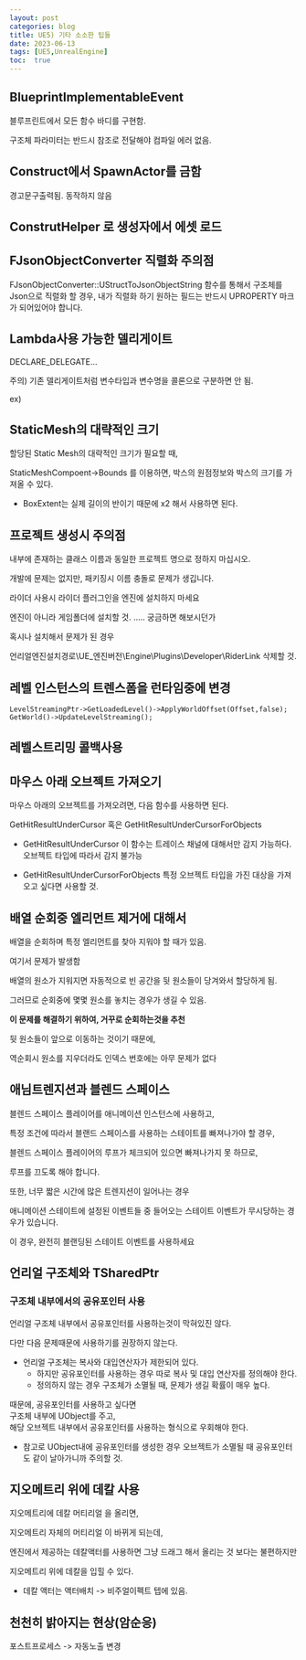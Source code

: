 ```yaml
---
layout: post
categories: blog
title: UE5) 기타 소소한 팁들
date: 2023-06-13
tags: [UE5,UnrealEngine]
toc:  true
---
```


## BlueprintImplementableEvent
블루프린트에서 모든 함수 바디를 구현함.

구조체 파라미터는 반드시 참조로 전달해야 컴파일 에러 없음.



## Construct에서 SpawnActor를 금함
경고문구출력됨. 동작하지 않음


## ConstrutHelper 로 생성자에서 에셋 로드

<script src="https://gist.github.com/bu30808/bab10e44d135772ba3460afdcf479a80.js"></script>


## FJsonObjectConverter 직렬화 주의점
FJsonObjectConverter::UStructToJsonObjectString 함수를 통해서 
구조체를 Json으로 직렬화 할 경우,
내가 직렬화 하기 원하는 필드는 반드시 UPROPERTY 마크가 되어있어야 합니다.



## Lambda사용 가능한 델리게이트

DECLARE_DELEGATE…

주의) 기존 델리게이트처럼 변수타입과 변수명을 콜론으로 구분하면 안 됨.

ex)
<script src="https://gist.github.com/bu30808/d625ef38f7c05a2da3de906af8c7d532.js"></script>



## StaticMesh의 대략적인 크기

할당된 Static Mesh의 대략적인 크기가 필요할 때,

StaticMeshCompoent->Bounds 를 이용하면, 박스의 원점정보와 박스의 크기를 가져올 수 있다.
- BoxExtent는 실제 길이의 반이기 때문에 x2 해서 사용하면 된다.


## 프로젝트 생성시 주의점
내부에 존재하는 클래스 이름과 동일한 프로젝트 명으로 정하지 마십시오.

개발에 문제는 없지만, 패키징시 이름 충돌로 문제가 생깁니다.


라이더 사용시 라이더 플러그인을 엔진에 설치하지 마세요

엔진이 아니라 게임폴더에 설치할 것.
..... 궁금하면 해보시던가

혹시나 설치해서 문제가 된 경우

언리얼엔진설치경로\UE_엔진버전\Engine\Plugins\Developer\RiderLink 삭제할 것.





## 레벨 인스턴스의 트렌스폼을 런타임중에 변경
```
LevelStreamingPtr->GetLoadedLevel()->ApplyWorldOffset(Offset,false);
GetWorld()->UpdateLevelStreaming();
```










## 레벨스트리밍 콜백사용
<script src="https://gist.github.com/bu30808/ce5ec8f69135300c3ebc554856c211cb.js"></script>







## 마우스 아래 오브젝트 가져오기

마우스 아래의 오브젝트를 가져오려면, 
다음 함수를 사용하면 된다.

GetHitResultUnderCursor
혹은
GetHitResultUnderCursorForObjects

- GetHitResultUnderCursor
이 함수는 트레이스 채널에 대해서만 감지 가능하다. 오브젝트 타입에 따라서 감지 불가능

- GetHitResultUnderCursorForObjects
특정 오브젝트 타입을 가진 대상을 가져오고 싶다면 사용할 것.



## 배열 순회중 엘리먼트 제거에 대해서

배열을 순회하며 특정 엘리먼트를 찾아 지워야 할 때가 있음.

여기서 문제가 발생함

배열의 원소가 지워지면 자동적으로 빈 공간을 뒷 원소들이 당겨와서 할당하게 됨.

그러므로 순회중에 몇몇 원소를 놓치는 경우가 생길 수 있음.

**이 문제를 해결하기 위하여, 거꾸로 순회하는것을 추천**

뒷 원소들이 앞으로 이동하는 것이기 때문에,

역순회시 원소를 지우더라도 인덱스 번호에는 아무 문제가 없다



## 애님트렌지션과 블렌드 스페이스

블렌드 스페이스 플레이어를 애니메이션 인스턴스에 사용하고,

특정 조건에 따라서 블랜드 스페이스를 사용하는 스테이트를 빠져나가야 할 경우,   

블렌드 스페이스 플레이어의 루프가 체크되어 있으면 빠져나가지 못 하므로,   

루프를 끄도록 해야 합니다.   

또한, 너무 짧은 시간에 많은 트렌지션이 일어나는 경우 
  
애니메이션 스테이트에 설정된 이벤트들 중 들어오는 스테이트 이벤트가 무시당하는 경우가 있습니다. 

이 경우, 완전히 블랜딩된 스테이트 이벤트를 사용하세요


## 언리얼 구조체와 TSharedPtr

### 구조체 내부에서의 공유포인터 사용

언리얼 구조체 내부에서 공유포인터를 사용하는것이 막혀있진 않다.

다만 다음 문제때문에 사용하기를 권장하지 않는다.

* 언리얼 구조체는 복사와 대입연산자가 제한되어 있다.
   - 하지만 공유포인터를 사용하는 경우 따로 복사 및 대입 연산자를 정의해야 한다.
   - 정의하지 않는 경우 구조체가 소멸될 때, 문제가 생길 확률이 매우 높다.

때문에, 공유포인터를 사용하고 싶다면   
구조체 내부에 UObject를 주고,   
해당 오브젝트 내부에서 공유포인터를 사용하는 형식으로 우회해야 한다.   

* 참고로 UObject내에 공유포인터를 생성한 경우 오브젝트가 소멸될 때 공유포인터도 같이 날아가니까 주의할 것.




## 지오메트리 위에 데칼 사용

지오메트리에 데칼 머티리얼 을 올리면, 

지오메트리 자체의 머티리얼 이 바뀌게 되는데,

엔진에서 제공하는 데칼액터를 사용하면 그냥 드래그 해서 올리는 것 보다는 불편하지만

지오메트리 위에 데칼을 입힐 수 있다.


* 데칼 액터는 액터배치 -> 비주얼이펙트 텝에 있음.



## 천천히 밝아지는 현상(암순응)
포스트프로세스 -> 자동노출 변경



